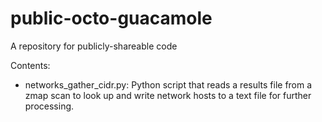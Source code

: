 # public-octo-guacamole
A repository for publicly-shareable code

Contents:

- networks_gather_cidr.py: Python script that reads a results file from a zmap scan to look up and write network hosts to a text file for further processing.
